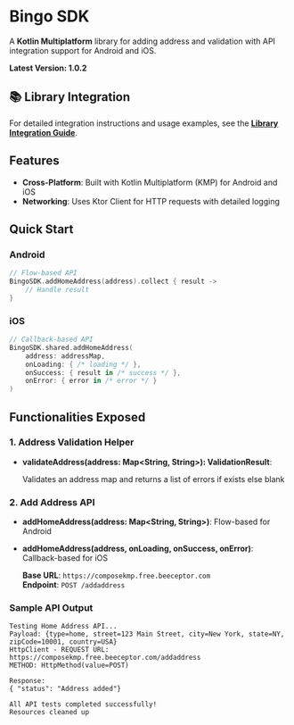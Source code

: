 # Bingo SDK

A **Kotlin Multiplatform** library for adding address and validation with API integration support for Android and iOS.

**Latest Version: 1.0.2**

## 📚 Library Integration

For detailed integration instructions and usage examples, see the [**Library Integration Guide**](LIBRARY_INTEGRATION.md).

## Features

- **Cross-Platform**: Built with Kotlin Multiplatform (KMP) for Android and iOS
- **Networking**: Uses Ktor Client for HTTP requests with detailed logging

## Quick Start

### Android
```kotlin
// Flow-based API
BingoSDK.addHomeAddress(address).collect { result ->
    // Handle result
}
```

### iOS
```swift
// Callback-based API
BingoSDK.shared.addHomeAddress(
    address: addressMap,
    onLoading: { /* loading */ },
    onSuccess: { result in /* success */ },
    onError: { error in /* error */ }
)
```

## Functionalities Exposed

### 1. Address Validation Helper

- **validateAddress(address: Map<String, String>): ValidationResult**:
  
  Validates an address map and returns a list of errors if exists else blank

### 2. Add Address API

- **addHomeAddress(address: Map<String, String>)**: Flow-based for Android
- **addHomeAddress(address, onLoading, onSuccess, onError)**: Callback-based for iOS

  **Base URL**: `https://composekmp.free.beeceptor.com`  
  **Endpoint**: `POST /addaddress`

### Sample API Output

```
Testing Home Address API...
Payload: {type=home, street=123 Main Street, city=New York, state=NY, zipCode=10001, country=USA}
HttpClient - REQUEST URL: https://composekmp.free.beeceptor.com/addaddress
METHOD: HttpMethod(value=POST)

Response: 
{ "status": "Address added"}

All API tests completed successfully!
Resources cleaned up
```